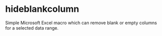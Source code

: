 # hideblankcolumn
Simple Microsoft Excel macro which can remove blank or empty columns for a selected data range.
